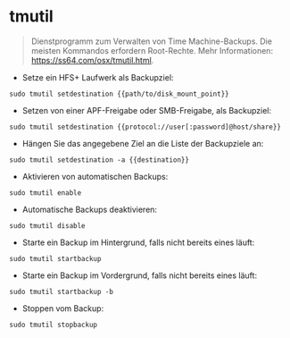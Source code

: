# tmutil

> Dienstprogramm zum Verwalten von Time Machine-Backups. Die meisten Kommandos erfordern Root-Rechte.
> Mehr Informationen: <https://ss64.com/osx/tmutil.html>.

- Setze ein HFS+ Laufwerk als Backupziel:

`sudo tmutil setdestination {{path/to/disk_mount_point}}`

- Setzen von einer APF-Freigabe oder SMB-Freigabe, als Backupziel:

`sudo tmutil setdestination {{protocol://user[:password]@host/share}}`

- Hängen Sie das angegebene Ziel an die Liste der Backupziele an:

`sudo tmutil setdestination -a {{destination}}`

- Aktivieren von automatischen Backups:

`sudo tmutil enable`

- Automatische Backups deaktivieren:

`sudo tmutil disable`

- Starte ein Backup im Hintergrund, falls nicht bereits eines läuft:

`sudo tmutil startbackup`

- Starte ein Backup im Vordergrund, falls nicht bereits eines läuft:

`sudo tmutil startbackup -b`

- Stoppen vom Backup:

`sudo tmutil stopbackup`
